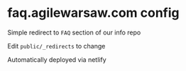 # faq.agilewarsaw.com config

Simple redirect to `FAQ` section of our info repo

Edit `public/_redirects` to change

Automatically deployed via netlify
